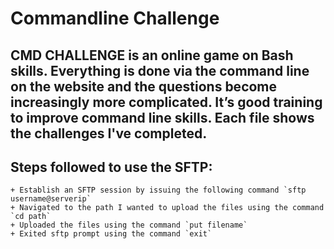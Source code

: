 # Commandline Challenge
## CMD CHALLENGE is an online game on Bash skills. Everything is done via the command line on the website and the questions become increasingly more complicated. It’s good training to improve command line skills. Each file shows the challenges I've completed.

## Steps followed to use the SFTP:
	+ Establish an SFTP session by issuing the following command `sftp username@serverip`
	+ Navigated to the path I wanted to upload the files using the command `cd path`
	+ Uploaded the files using the command `put filename`
	+ Exited sftp prompt using the command `exit`
